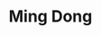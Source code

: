 ---
title: "Ming Dong"
type: "landing"

sections:
  - block: "markdown"
    id: "about"
    content:
      title: "About Me"
      text: |
        I am currently a faculty member at the School of Computer Science, Central China Normal University (CCNU). I received my Ph.D. in Computer Software and Theory from Huazhong University of Science and Technology in September 2021. My research focuses on Natural Language Processing, Chinese Information Processing, and AI in Education.

        ### Research Interests
        - Natural Language Processing
        - Chinese Information Processing
        - AI in Education
    design:
      columns: "2"
      css_class: "text-justify"
  
  - block: "markdown"
    id: "projects"
    content:
      title: "Current Projects"
      text: |
        1. **National Language Committee Project**: Research on the Application of Large Language Models in School Education and Teaching (Jan 2025 - Dec 2026, PI)
        
        2. **Industry Collaboration**: Intelligent Question Answering System for Structured Data Based on Large Models (2025-2026, PI)
        
        3. **China Postdoctoral Science Foundation**: Research on Multilingual Pre-training Models Integrating Chinese Rich Semantic Knowledge (2024-2026, PI)
        
        4. **Hubei Natural Science Foundation**: Research on Optimization Strategies of Large Language Models Driven by Chinese Rich Semantics (2023-2025, PI)
    design:
      columns: "2"
      css_class: "text-justify"
  
  - block: "markdown"
    id: "publications"
    content:
      title: "Selected Publications"
      text: |
        1. **Ming Dong**, Zhiwei Cheng, Changyin Luo, Tingting He*. "Retrieval-Augmented Generation for Large Language Model based Few-shot Chinese Spell Checking." COLING 2025. [CCF-B]

        2. **Ming Dong**, Yujing Chen, Miao Zhang, Hao Sun, Tingting He*. "Rich Semantic Knowledge Enhanced Large Language Models for Few-shot Chinese Spell Checking." ACL Findings 2024. [CCF-A]

        3. Miao Zhang, Tingting He*, **Ming Dong***. "Meta-path Reasoning of Knowledge Graph for Commonsense Question Answering." Frontiers of Computer Science, 2024. [CCF-B]

        4. **Ming Dong**, Bolong Zheng*, Guohui Li, et al. "Wavefront based Multiple Rumor Sources Identification by Multi-Task Learning." IEEE Transactions on Emerging Topics in Computational Intelligence, 2022. [CAS Q2]
    design:
      columns: "2"
      css_class: "text-justify"
  
  - block: "markdown"
    id: "teaching"
    content:
      title: "Teaching"
      text: |
        ### Undergraduate Courses
        - Machine Learning (Spring 2023-2025)
        - Computer Fundamentals (Fall 2023-2024)
        - Pattern Recognition and Image Processing (Spring 2022)
    design:
      columns: "2"
      css_class: "text-justify"
  
  - block: "markdown"
    id: "service"
    content:
      title: "Academic Service"
      text: |
        ### Academic Positions
        - Liaison Officer, National Language Resources Monitoring and Research Center for Network Media
        - Program Committee Member for International Conferences:
          - ACL Rolling Review (2023-2024)
          - CCL2024
          - IJCNN2024
          - BIGDATA2023
        
        ### Journal Reviewer
        - IEEE/ACM TASLP
        - Information Processing & Management
    design:
      columns: "2"
      css_class: "text-justify"
  
  - block: "markdown"
    id: "contact"
    content:
      title: "Contact"
      text: |
        ### Office Location
        Room 7065, Nanhu Complex Building, CCNU

        ### Contact Information
        - Email: dongming@ccnu.edu.cn
        - Address: 152 Luoyu Road, Hongshan District, Wuhan, Hubei, China
        - Postal Code: 430079
    design:
      columns: "2"
      css_class: "text-justify"
--- 